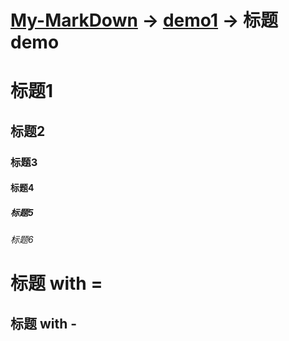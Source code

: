 # [My-MarkDown](../REAMDE.md) -> [demo1](demo1.md) -> 标题 demo

# 标题1
## 标题2
### 标题3
#### 标题4
##### 标题5
###### 标题6

标题 with =
=

标题 with -
-